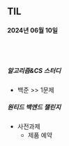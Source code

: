 ## TIL
#### 2024년 06월 10일

<br>
<br>

##### 알고리즘&CS 스터디
- 백준 >> 1문제

##### 원티드 백엔드 챌린지
- 사전과제
    - 제품 예약